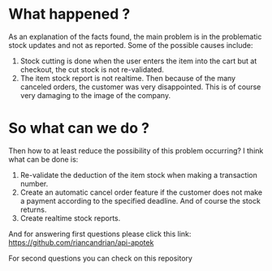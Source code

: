 # What happened ?
As an explanation of the facts found, the main problem is in the problematic stock updates and not as reported. Some of the possible causes include:
1. Stock cutting is done when the user enters the item into the cart but at checkout, the cut stock is not re-validated.
2. The item stock report is not realtime.
Then because of the many canceled orders, the customer was very disappointed. This is of course very damaging to the image of the company.

# So what can we do ?
Then how to at least reduce the possibility of this problem occurring? I think what can be done is:
1. Re-validate the deduction of the item stock when making a transaction number.
2. Create an automatic cancel order feature if the customer does not make a payment according to the specified deadline. And of course the stock returns.
3. Create realtime stock reports.

And for answering first questions please click this link:
https://github.com/riancandrian/api-apotek

For second questions you can check on this repository